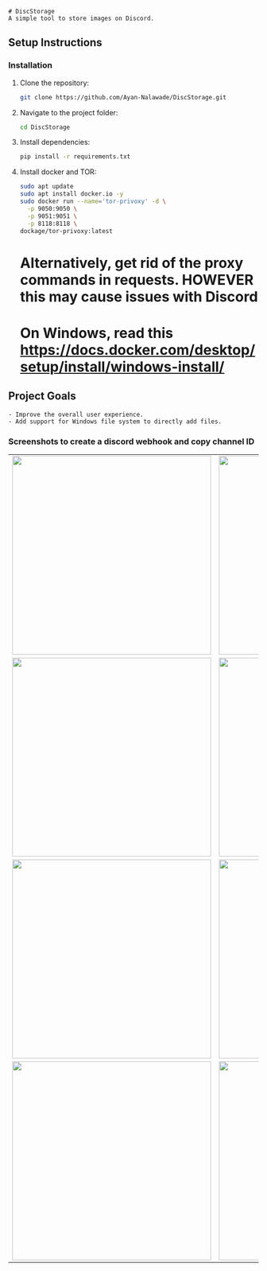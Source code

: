 ```
# DiscStorage
A simple tool to store images on Discord.
```

## Setup Instructions

### Installation
1. Clone the repository:
   ```bash
   git clone https://github.com/Ayan-Nalawade/DiscStorage.git
   ```
2. Navigate to the project folder:
   ```bash
   cd DiscStorage
   ```
3. Install dependencies:
   ```bash
   pip install -r requirements.txt
   ```
4. Install docker and TOR:
   ```bash
   sudo apt update
   sudo apt install docker.io -y
   sudo docker run --name='tor-privoxy' -d \
     -p 9050:9050 \
     -p 9051:9051 \
     -p 8118:8118 \
   dockage/tor-privoxy:latest
   ```
   # Alternatively, get rid of the proxy commands in requests. HOWEVER this may cause issues with Discord
   # On Windows, read this https://docs.docker.com/desktop/setup/install/windows-install/


## Project Goals
```
- Improve the overall user experience.
- Add support for Windows file system to directly add files.
```


### Screenshots to create a discord webhook and copy channel ID

<table>
  <tr>
    <td><img src="https://github.com/user-attachments/assets/77df4383-d303-41f6-837d-fcc932405cd6" width="400"></td>
    <td><img src="https://github.com/user-attachments/assets/76c4ca53-cdb3-4350-a924-023697893890" width="400"></td>
  </tr>
  <tr>
    <td><img src="https://github.com/user-attachments/assets/521d6acd-d86f-494b-8237-562c46aa349a" width="400"></td>
    <td><img src="https://github.com/user-attachments/assets/54c449d2-4f0a-49ac-953d-56796211e3ae" width="400"></td>
  </tr>
  <tr>
    <td><img src="https://github.com/user-attachments/assets/bce64565-7874-44bd-961d-c976daea06ed" width="400"></td>
    <td><img src="https://github.com/user-attachments/assets/633e9a11-8b46-4c0c-b576-83310af18167" width="400"></td>
  </tr>
  <tr>
    <td><img src="https://github.com/user-attachments/assets/b3221539-2bfe-4d28-ae0f-0e12a127c69a" width="400"></td>
    <td><img src="https://github.com/user-attachments/assets/22e4069f-5aef-4d3e-9d3f-8bd4010d0f39" width="400"></td>
  </tr>
</table>
